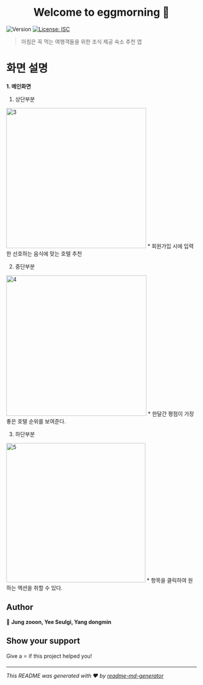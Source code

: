 <h1 align="center">Welcome to eggmorning 👋</h1>
<p>
  <img alt="Version" src="https://img.shields.io/badge/version-1.0.0-blue.svg?cacheSeconds=2592000" />
  <a href="#" target="_blank">
    <img alt="License: ISC" src="https://img.shields.io/badge/License-ISC-yellow.svg" />
  </a>
</p>

> 아침은 꼭 먹는 여행객들을 위한 조식 제공 숙소 추천 앱

# 화면 설명

**1. 메인화면**

  1) 상단부분
<img width="370" alt="3" src="https://user-images.githubusercontent.com/36289683/79301027-65fec600-7f23-11ea-9069-0049597d7046.png">
* 회원가입 시에 입력한 선호하는 음식에 맞는 호텔 추천


  2) 중단부분
<img width="371" alt="4" src="https://user-images.githubusercontent.com/36289683/79301034-6ac37a00-7f23-11ea-9cce-94d0fe9f9648.png">
  * 한달간 평점이 가장 좋은 호텔 순위를 보여준다.


  3) 하단부분
<img width="368" alt="5" src="https://user-images.githubusercontent.com/36289683/79301046-731bb500-7f23-11ea-99f5-9494486160a4.png">
  * 항목을 클릭하여 원하는 액션을 취할 수 있다.


## Author

👤 **Jung zooon, Yee Seulgi, Yang dongmin**


## Show your support

Give a ⭐️ if this project helped you!

***
_This README was generated with ❤️ by [readme-md-generator](https://github.com/kefranabg/readme-md-generator)_
